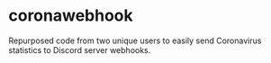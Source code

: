 # coronawebhook
Repurposed code from two unique users to easily send Coronavirus statistics to Discord server webhooks.
